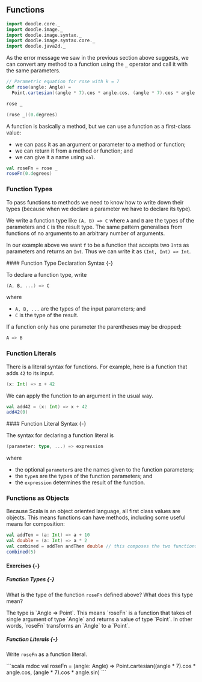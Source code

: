 ## Functions

```scala mdoc:invisible
import doodle.core._
import doodle.image._
import doodle.image.syntax._
import doodle.image.syntax.core._
import doodle.java2d._
```

As the error message we saw in the previous section above suggests, we can convert any method to a function using the `_` operator and call it with the same parameters.


```scala mdoc:silent
// Parametric equation for rose with k = 7
def rose(angle: Angle) =
  Point.cartesian((angle * 7).cos * angle.cos, (angle * 7).cos * angle.sin)
```
```scala mdoc
rose _

(rose _)(0.degrees)
```

A function is basically a method, but we can use a function as a first-class value:

- we can pass it as an argument or parameter to a method or function; 
- we can return it from a method or function; and
- we can give it a name using `val`.

```scala mdoc
val roseFn = rose _
roseFn(0.degrees)
```


### Function Types

To pass functions to methods we need to know how to write down their types (because when we declare a parameter we have to declare its type).

We write a function type like `(A, B) => C` where `A` and `B` are the types of the parameters and `C` is the result type. 
The same pattern generalises from functions of no arguments to an arbitrary number of arguments.

In our example above we want `f` to be a function that accepts two `Int`s as parameters and returns an `Int`. Thus we can write it as `(Int, Int) => Int`.

<div class="callout callout-info">
#### Function Type Declaration Syntax {-}

To declare a function type, write

```scala
(A, B, ...) => C
```

where

- `A, B, ...` are the types of the input parameters; and
- `C` is the type of the result.

If a function only has one parameter the parentheses may be dropped:

```scala
A => B
```
</div>


### Function Literals

There is a literal syntax for functions. 
For example, here is a function that adds `42` to its input.

```scala mdoc
(x: Int) => x + 42
```

We can apply the function to an argument in the usual way.

```scala mdoc
val add42 = (x: Int) => x + 42
add42(0)
```

<div class="callout callout-info">
#### Function Literal Syntax {-}

The syntax for declaring a function literal is

```scala
(parameter: type, ...) => expression
```

where
- the optional `parameter`s are the names given to the function parameters;
- the `type`s are the types of the function parameters; and
- the `expression` determines the result of the function.
</div>


### Functions as Objects

Because Scala is an object oriented language, all first class values are objects.
This means functions can have methods, including some useful means for composition:

```scala mdoc
val addTen = (a: Int) => a + 10
val double = (a: Int) => a * 2
val combined = addTen andThen double // this composes the two functions
combined(5)
```

#### Exercises {-}

##### Function Types {-}

What is the type of the function `roseFn` defined above? What does this type mean?

<div class="solution">
The type is `Angle => Point`. This means `roseFn` is a function that takes of single argument of type `Angle` and returns a value of type `Point`. In other words, `roseFn` transforms an `Angle` to a `Point`.
</div>

##### Function Literals {-}

Write `roseFn` as a function literal.

<div class="solution">
```scala mdoc
val roseFn = (angle: Angle) =>
  Point.cartesian((angle * 7).cos * angle.cos, (angle * 7).cos * angle.sin)
```
</div>


